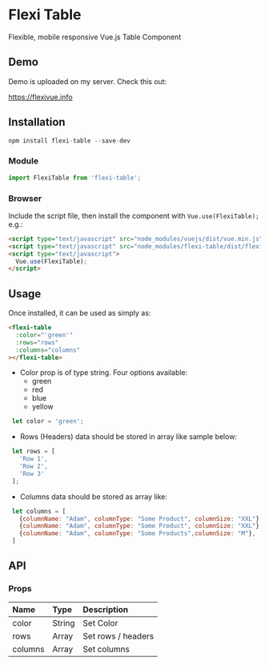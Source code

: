 # Flexi Table

Flexible, mobile responsive Vue.js Table Component

## Demo

Demo is uploaded on my server. Check this out:

https://flexivue.info

## Installation

```js
npm install flexi-table --save-dev
```

### Module

```js
import FlexiTable from 'flexi-table';
```

### Browser

Include the script file, then install the component with `Vue.use(FlexiTable);` e.g.:

```html
<script type="text/javascript" src="node_modules/vuejs/dist/vue.min.js"></script>
<script type="text/javascript" src="node_modules/flexi-table/dist/flexi-table.min.js"></script>
<script type="text/javascript">
  Vue.use(FlexiTable);
</script>
```

## Usage

Once installed, it can be used as simply as:

```html
<flexi-table 
  :color="'green'"
  :rows="rows"
  :columns="columns"
></flexi-table>
```

- Color prop is of type string. Four options available:
  - green
  - red 
  - blue
  - yellow

```javascript
 let color = 'green';
 ```

- Rows (Headers) data should be stored in array like sample below:

```javascript
 let rows = [
   'Row 1', 
   'Row 2',
   'Row 3'
 ];
 ```
- Columns data should be stored as array like:

```javascript
 let columns = [
   {columnName: "Adam", columnType: "Some Product", columnSize: "XXL"},
   {columnName: "Adam", columnType: "Some Product", columnSize: "XXL"},
   {columnName: "Adam", columnType: "Some Products",columnSize: "M"},
 ] 
```

## API

### Props

| Name        | Type        | Description                                                             
| :-----      | :-------    | :----------------------------------------------- 
| color       | String      | Set Color
| rows        | Array       | Set rows / headers                            
| columns     | Array       | Set columns                                         
